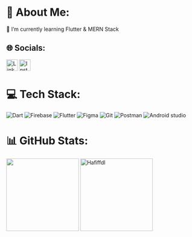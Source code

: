 # 💫 About Me:
🔭 I’m currently learning Flutter & MERN Stack


## 🌐 Socials:
<a href="https://www.linkedin.com/in/hafif-faadillah/" target="_blank"><img alt="LinkedIn" src="https://img.shields.io/badge/linkedin-%230077B5.svg?&style=for-the-badge&logo=linkedin&logoColor=white"  height="30px"/></a> <a href="https://www.instagram.com/hafiffdl_/" target="_blank"><img alt="Instagram" src="https://img.shields.io/badge/Instagram-E4405F?style=for-the-badge&logo=instagram&logoColor=white"  height="30px"/></a>

# 💻 Tech Stack:
![Dart](https://img.shields.io/badge/dart-%230175C2.svg?style=for-the-badge&logo=dart&logoColor=white) ![Firebase](https://img.shields.io/badge/firebase-%23039BE5.svg?style=for-the-badge&logo=firebase) ![Flutter](https://img.shields.io/badge/Flutter-%2302569B.svg?style=for-the-badge&logo=Flutter&logoColor=white) ![Figma](https://img.shields.io/badge/figma-%23F24E1E.svg?style=for-the-badge&logo=figma&logoColor=white) ![Git](https://img.shields.io/badge/Git-%23F24E1E.svg?style=for-the-badge&logo=git&logoColor=white) ![Postman](https://img.shields.io/badge/-Postman-00C7B7.svg?style=for-the-badge&logo=postman&logoColor=white) ![Android studio](https://img.shields.io/badge/androidstudio-white.svg?style=for-the-badge&logo=androidstudio&logoColor=green)

# 📊 GitHub Stats:
<img src="https://github-readme-stats.anuraghazra1.vercel.app/api?username=Hafiffdl&show_icons=true&theme=dracula&hide_border=true" height="192px"/></a>
<img src="https://github-readme-streak-stats.herokuapp.com/?user=Hafiffdl&hide_border=true&theme=dracula" alt="Hafiffdl" height="192px" /></a>
